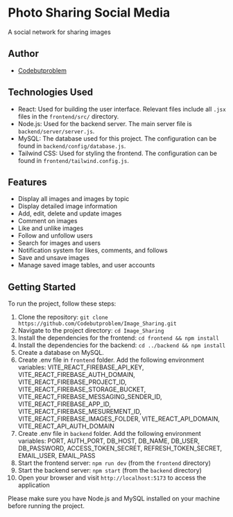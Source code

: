 # Photo Sharing Social Media

A social network for sharing images


## Author
- [Codebutproblem](https://github.com/Codebutproblem)

## Technologies Used

- React: Used for building the user interface. Relevant files include all `.jsx` files in the `frontend/src/` directory.
- Node.js: Used for the backend server. The main server file is `backend/server/server.js`.
- MySQL: The database used for this project. The configuration can be found in `backend/config/database.js`.
- Tailwind CSS: Used for styling the frontend. The configuration can be found in `frontend/tailwind.config.js`.

## Features

- Display all images and images by topic
- Display detailed image information
- Add, edit, delete and update images
- Comment on images
- Like and unlike images
- Follow and unfollow users
- Search for images and users
- Notification system for likes, comments, and follows
- Save and unsave images
- Manage saved image tables, and user accounts

## Getting Started

To run the project, follow these steps:

1. Clone the repository: `git clone https://github.com/Codebutproblem/Image_Sharing.git`
2. Navigate to the project directory: `cd Image_Sharing`
3. Install the dependencies for the frontend: `cd frontend && npm install`
4. Install the dependencies for the backend: `cd ../backend && npm install`
5. Create a database on MySQL.
6. Create .env file in `frontend` folder. Add the following environment variables: VITE_REACT_FIREBASE_API_KEY, VITE_REACT_FIREBASE_AUTH_DOMAIN, VITE_REACT_FIREBASE_PROJECT_ID, VITE_REACT_FIREBASE_STORAGE_BUCKET, VITE_REACT_FIREBASE_MESSAGING_SENDER_ID, VITE_REACT_FIREBASE_APP_ID, VITE_REACT_FIREBASE_MESUREMENT_ID, VITE_REACT_FIREBASE_IMAGES_FOLDER, VITE_REACT_API_DOMAIN, VITE_REACT_API_AUTH_DOMAIN
7. Create .env file in `backend` folder. Add the following environment variables: PORT, AUTH_PORT, DB_HOST, DB_NAME, DB_USER, DB_PASSWORD, ACCESS_TOKEN_SECRET, REFRESH_TOKEN_SECRET, EMAIL_USER, EMAIL_PASS
8. Start the frontend server: `npm run dev` (from the `frontend` directory)
9. Start the backend server: `npm start` (from the `backend` directory)
10. Open your browser and visit `http://localhost:5173` to access the application

Please make sure you have Node.js and MySQL installed on your machine before running the project.

